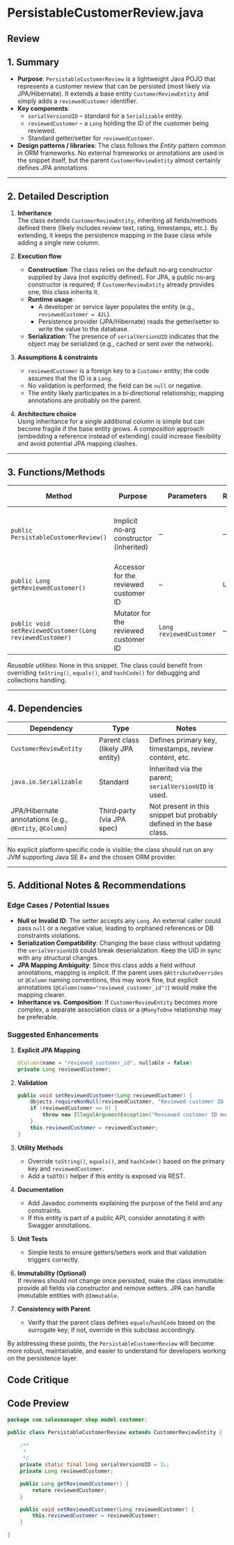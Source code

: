 # PersistableCustomerReview.java

## Review

## 1. Summary
- **Purpose**: `PersistableCustomerReview` is a lightweight Java POJO that represents a customer review that can be persisted (most likely via JPA/Hibernate). It extends a base entity `CustomerReviewEntity` and simply adds a `reviewedCustomer` identifier.
- **Key components**:
  - `serialVersionUID` – standard for a `Serializable` entity.
  - `reviewedCustomer` – a `Long` holding the ID of the customer being reviewed.
  - Standard getter/setter for `reviewedCustomer`.
- **Design patterns / libraries**: The class follows the *Entity* pattern common in ORM frameworks. No external frameworks or annotations are used in the snippet itself, but the parent `CustomerReviewEntity` almost certainly defines JPA annotations.

---

## 2. Detailed Description
1. **Inheritance**  
   The class extends `CustomerReviewEntity`, inheriting all fields/methods defined there (likely includes review text, rating, timestamps, etc.). By extending, it keeps the persistence mapping in the base class while adding a single new column.

2. **Execution flow**  
   - **Construction**: The class relies on the default no‑arg constructor supplied by Java (not explicitly defined). For JPA, a public no‑arg constructor is required; if `CustomerReviewEntity` already provides one, this class inherits it.  
   - **Runtime usage**:  
     - A developer or service layer populates the entity (e.g., `reviewedCustomer = 42L`).  
     - Persistence provider (JPA/Hibernate) reads the getter/setter to write the value to the database.  
   - **Serialization**: The presence of `serialVersionUID` indicates that the object may be serialized (e.g., cached or sent over the network).  

3. **Assumptions & constraints**  
   - `reviewedCustomer` is a foreign key to a `Customer` entity; the code assumes that the ID is a `Long`.  
   - No validation is performed; the field can be `null` or negative.  
   - The entity likely participates in a bi‑directional relationship; mapping annotations are probably on the parent.

4. **Architecture choice**  
   Using inheritance for a single additional column is simple but can become fragile if the base entity grows. A *composition* approach (embedding a reference instead of extending) could increase flexibility and avoid potential JPA mapping clashes.

---

## 3. Functions/Methods
| Method | Purpose | Parameters | Returns | Side Effects |
|--------|---------|------------|---------|--------------|
| `public PersistableCustomerReview()` | Implicit no‑arg constructor (inherited) | – | – | Creates a new instance with default values. |
| `public Long getReviewedCustomer()` | Accessor for the reviewed customer ID | – | `Long` | None |
| `public void setReviewedCustomer(Long reviewedCustomer)` | Mutator for the reviewed customer ID | `Long reviewedCustomer` | – | Updates the internal field |

*Reusable utilities*: None in this snippet. The class could benefit from overriding `toString()`, `equals()`, and `hashCode()` for debugging and collections handling.

---

## 4. Dependencies
| Dependency | Type | Notes |
|------------|------|-------|
| `CustomerReviewEntity` | Parent class (likely JPA entity) | Defines primary key, timestamps, review content, etc. |
| `java.io.Serializable` | Standard | Inherited via the parent; `serialVersionUID` is used. |
| JPA/Hibernate annotations (e.g., `@Entity`, `@Column`) | Third‑party (via JPA spec) | Not present in this snippet but probably defined in the base class. |

No explicit platform‑specific code is visible; the class should run on any JVM supporting Java SE 8+ and the chosen ORM provider.

---

## 5. Additional Notes & Recommendations
### Edge Cases / Potential Issues
- **Null or Invalid ID**: The setter accepts any `Long`. An external caller could pass `null` or a negative value, leading to orphaned references or DB constraints violations.
- **Serialization Compatibility**: Changing the base class without updating the `serialVersionUID` could break deserialization. Keep the UID in sync with any structural changes.
- **JPA Mapping Ambiguity**: Since this class adds a field without annotations, mapping is implicit. If the parent uses `@AttributeOverrides` or `@Column` naming conventions, this may work fine, but explicit annotations (`@Column(name="reviewed_customer_id")`) would make the mapping clearer.
- **Inheritance vs. Composition**: If `CustomerReviewEntity` becomes more complex, a separate association class or a `@ManyToOne` relationship may be preferable.

### Suggested Enhancements
1. **Explicit JPA Mapping**  
   ```java
   @Column(name = "reviewed_customer_id", nullable = false)
   private Long reviewedCustomer;
   ```

2. **Validation**  
   ```java
   public void setReviewedCustomer(Long reviewedCustomer) {
       Objects.requireNonNull(reviewedCustomer, "Reviewed customer ID cannot be null");
       if (reviewedCustomer <= 0) {
           throw new IllegalArgumentException("Reviewed customer ID must be positive");
       }
       this.reviewedCustomer = reviewedCustomer;
   }
   ```

3. **Utility Methods**  
   - Override `toString()`, `equals()`, and `hashCode()` based on the primary key and `reviewedCustomer`.  
   - Add a `toDTO()` helper if this entity is exposed via REST.

4. **Documentation**  
   - Add Javadoc comments explaining the purpose of the field and any constraints.  
   - If this entity is part of a public API, consider annotating it with Swagger annotations.

5. **Unit Tests**  
   - Simple tests to ensure getters/setters work and that validation triggers correctly.

6. **Immutability (Optional)**  
   If reviews should not change once persisted, make the class immutable: provide all fields via constructor and remove setters. JPA can handle immutable entities with `@Immutable`.

7. **Consistency with Parent**  
   - Verify that the parent class defines `equals`/`hashCode` based on the surrogate key; if not, override in this subclass accordingly.

By addressing these points, the `PersistableCustomerReview` will become more robust, maintainable, and easier to understand for developers working on the persistence layer.

## Code Critique



## Code Preview

```java
package com.salesmanager.shop.model.customer;

public class PersistableCustomerReview extends CustomerReviewEntity {
	
	/**
	 * 
	 */
	private static final long serialVersionUID = 1L;
	private Long reviewedCustomer;

	public Long getReviewedCustomer() {
		return reviewedCustomer;
	}

	public void setReviewedCustomer(Long reviewedCustomer) {
		this.reviewedCustomer = reviewedCustomer;
	}

}



```
